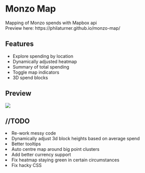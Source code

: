 <h1>Monzo Map</h1>
<p>Mapping of Monzo spends with Mapbox api<br>Preview here: https://philaturner.github.io/monzo-map/</p>
<h2>Features</h2>
  <ul><li>Explore spending by location</li>
  <li>Dynamically adjusted heatmap</li>
  <li>Summary of total spending</li>
  <li>Toggle map indicators</li>
  <li>3D spend blocks</li></ul>
<h2>Preview</h2>
<p><img src="https://preview.ibb.co/m3zfGa/Screen_Shot_2017_08_09_at_22_27_42.png" /></p>
<h2>//TODO</h2
<ul><li>Re-work messy code</li>
<li>Dynamically adjust 3d block heights based on average spend</li>
<li>Better tooltips</li>
<li>Auto centre map around big point clusters</li>
<li>Add better currency support</li>
<li>Fix heatmap staying green in certain circumstances</li>
<li>Fix hacky CSS</li></ul>
